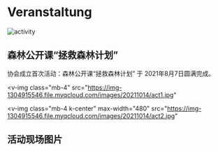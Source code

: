 # Veranstaltung

![activity](https://img-1304915546.file.myqcloud.com/images/20211014/act-0.jpg)

## 森林公开课“拯救森林计划”

协会成立首次活动：森林公开课“拯救森林计划” 于 2021年8月7日圆满完成。

<v-img
  class="mb-4"
  src="https://img-1304915546.file.myqcloud.com/images/20211014/act1.jpg"
></v-img>

<v-img
  class="mb-4 k-center"
  max-width="480"
  src="https://img-1304915546.file.myqcloud.com/images/20211014/act2.jpg"
></v-img>

## 活动现场图片

<section class="v-imgresponse-2 mb-4">
  <v-img
    src="https://img-1304915546.file.myqcloud.com/images/20211014/act3.jpg"
    :aspect-ratio="4/3"
    class="rounded-lg mb-4"
  />
  <v-img
    src="https://img-1304915546.file.myqcloud.com/images/20211014/act4.jpg"
    :aspect-ratio="4/3"
    class="rounded-lg mb-4"
  />
  <v-img
    src="https://img-1304915546.file.myqcloud.com/images/20211014/act5.jpg"
    :aspect-ratio="4/3"
    class="rounded-lg mb-4"
  />
  <v-img
    src="https://img-1304915546.file.myqcloud.com/images/20211014/act6.jpg"
    :aspect-ratio="4/3"
    class="rounded-lg mb-4"
  />
  <v-img
    src="https://img-1304915546.file.myqcloud.com/images/20211014/act7.jpg"
    :aspect-ratio="4/3"
    class="rounded-lg mb-4"
  />
  <v-img
    src="https://img-1304915546.file.myqcloud.com/images/20211014/act8.jpg"
    :aspect-ratio="4/3"
    class="rounded-lg mb-4"
  />
  <v-img
    src="https://img-1304915546.file.myqcloud.com/images/20211014/act9.jpg"
    :aspect-ratio="4/3"
    class="rounded-lg mb-4"
  />
  <v-img
    src="https://img-1304915546.file.myqcloud.com/images/20211014/act10.jpg"
    :aspect-ratio="4/3"
    class="rounded-lg mb-4"
  />
</section>
